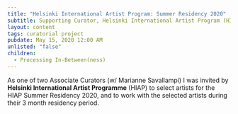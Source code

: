 ```yaml
---
title: "Helsinki International Artist Program: Summer Residency 2020"
subtitle: Supporting Curator, Helsinki International Artist Program (HIAP), Helsinki, FI
layout: content
tags: curatorial project
pubdate: May 15, 2020 12:00 AM
unlisted: "false"
children:
  - Processing In-Between(ness)
---
```

As one of two Associate Curators (w/ Marianne Savallampi) I was invited by **Helsinki International Artist Programme** (HIAP) to select artists for the HIAP Summer Residency 2020, and to work with the selected artists during their 3 month residency period.